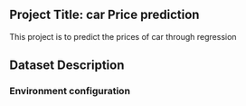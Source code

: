 ## Project Title: car Price prediction
This project is to predict the prices of car through regression

## Dataset Description


### Environment configuration